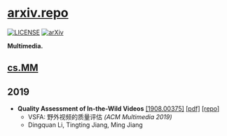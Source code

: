 # [arxiv.repo](https://github.com/Mainvooid/arxiv.repo)

[![LICENSE](https://img.shields.io/badge/license-Anti%20996-blue.svg)](https://github.com/996icu/996.ICU/blob/master/LICENSE)
[![arXiv](https://img.shields.io/badge/arXiv-cs.MM-orange.svg)]()

**Multimedia.**

## [cs.MM](https://arxiv.org/list/cs.MM/recent) 

<!--
copy and fill this:
- ****
   [[]](https://arxiv.org/abs/)
   [[pdf]](https://arxiv.org/pdf/)
   [[repo]](https://github.com/) 
   - 
   - 

-->

2019
---
- **Quality Assessment of In-the-Wild Videos**
   [[1908.00375]](https://arxiv.org/abs/1908.00375v2)
   [[pdf]](https://arxiv.org/pdf/1908.00375v2)
   [[repo]](https://github.com/lidq92/VSFA/blob/master/VSFA.py) 
   - VSFA: 野外视频的质量评估 *(ACM Multimedia 2019)*
   - Dingquan Li, Tingting Jiang, Ming Jiang